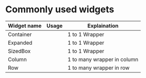 # Commonly used widgets

| Widget name | Usage | Explaination                |
| ----------- | ----- | --------------------------- |
| Container   |       | 1 to 1 Wrapper              |
| Expanded    |       | 1 to 1 Wrapper              |
| SizedBox    |       | 1 to 1 Wrapper              |
| Column      |       | 1 to many wrapper in column |
| Row         |       | 1 to many wrapper in row    |
